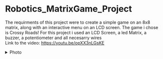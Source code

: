 # Robotics_MatrixGame_Project

The requirments of this project were to create a simple game on an 8x8 matrix, along with an interactive menu on an LCD screen. The game i chose is Crossy Roads! 
For this project i used an LCD Screen, a led Matrix, a buzzer, a potentiometer and all necesarry wires
</br>
Link to the video: https://youtu.be/opXX3nLGsKE
<details>
<summary>Photo</summary>
![MatrixGamePhoto](https://github.com/andreialexandru02/Robotics_MatrixGame_Project/assets/93448105/10208289-6c29-4b91-a9a6-a3a1e3f8670b)
</details>
